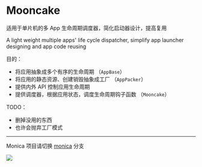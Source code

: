 # Mooncake

适用于单片机的多 App 生命周期调度器，简化启动器设计，提高复用

A light weight multiple apps' life cycle dispatcher, simplify app launcher designing and app code reusing

目的：

- 将应用抽象成多个有序的生命周期 （`AppBase`）
- 将应用的静态资源、创建销毁抽象成工厂 （`AppPacker`）
- 提供内外 API 控制应用生命周期
- 提供调度器，根据应用状态，调度生命周期钩子函数 （`Mooncake`）

TODO：
- 删掉没用的东西
- 也许会抛弃工厂模式

------

Monica 项目请切换 [monica](https://github.com/Forairaaaaa/mooncake/tree/monica) 分支

![](https://github.com/Forairaaaaa/mooncake/blob/main/pics/note_shit.jpg?raw=true)
